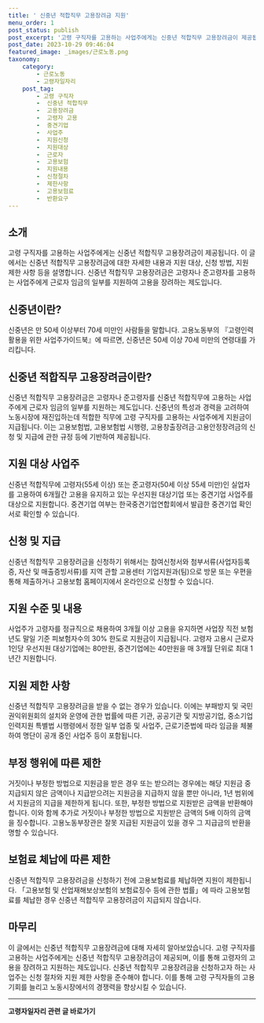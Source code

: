 ```yaml
---
title: ' 신중년 적합직무 고용장려금 지원'
menu_order: 1
post_status: publish
post_excerpt: '고령 구직자를 고용하는 사업주에게는 신중년 적합직무 고용장려금이 제공됩니다. 이 글에서는 신중년 적합직무 고용장려금에 대한 자세한 내용과 지원 대상, 신청 방법, 지원 제한 사항 등을 설명합니다. 신중년 적합직무 고용장려금은 고령자나 준고령자를 고용하는 사업주에게 근로자 임금의 일부를 지원하여 고용을 장려하는 제도입니다.'
post_date: 2023-10-29 09:46:04
featured_image: _images/근로노동.png
taxonomy:
    category:
        - 근로노동
        - 고령자일자리
    post_tag:
        - 고령 구직자
        -  신중년 적합직무
        -  고용장려금
        -  고령자 고용
        -  중견기업
        -  사업주
        -  지원신청
        -  지원대상
        -  근로자
        -  고용보험
        -  지원내용
        -  신청절차
        -  제한사항
        -  고용보험료
        -  반환요구
---
```



## 소개

고령 구직자를 고용하는 사업주에게는 신중년 적합직무 고용장려금이 제공됩니다. 이 글에서는 신중년 적합직무 고용장려금에 대한 자세한 내용과 지원 대상, 신청 방법, 지원 제한 사항 등을 설명합니다. 신중년 적합직무 고용장려금은 고령자나 준고령자를 고용하는 사업주에게 근로자 임금의 일부를 지원하여 고용을 장려하는 제도입니다.

## 신중년이란?

신중년은 만 50세 이상부터 70세 미만인 사람들을 말합니다. 고용노동부의 『고령인력활용을 위한 사업주가이드북』에 따르면, 신중년은 50세 이상 70세 미만의 연령대를 가리킵니다.

## 신중년 적합직무 고용장려금이란?

신중년 적합직무 고용장려금은 고령자나 준고령자를 신중년 적합직무에 고용하는 사업주에게 근로자 임금의 일부를 지원하는 제도입니다. 신중년의 특성과 경력을 고려하여 노동시장에 재진입하는데 적합한 직무에 고령 구직자를 고용하는 사업주에게 지원금이 지급됩니다. 이는 고용보험법, 고용보험법 시행령, 고용창출장려금·고용안정장려금의 신청 및 지급에 관한 규정 등에 기반하여 제공됩니다.

## 지원 대상 사업주

신중년 적합직무에 고령자(55세 이상) 또는 준고령자(50세 이상 55세 미만)인 실업자를 고용하여 6개월간 고용을 유지하고 있는 우선지원 대상기업 또는 중견기업 사업주를 대상으로 지원합니다. 중견기업 여부는 한국중견기업연합회에서 발급한 중견기업 확인서로 확인할 수 있습니다.

## 신청 및 지급

신중년 적합직무 고용장려금을 신청하기 위해서는 참여신청서와 첨부서류(사업자등록증, 자산 및 매출증빙서류)를 지역 관할 고용센터 기업지원과(팀)으로 방문 또는 우편을 통해 제출하거나 고용보험 홈페이지에서 온라인으로 신청할 수 있습니다.

## 지원 수준 및 내용

사업주가 고령자를 정규직으로 채용하여 3개월 이상 고용을 유지하면 사업장 직전 보험년도 말일 기준 피보험자수의 30% 한도로 지원금이 지급됩니다. 고령자 고용시 근로자 1인당 우선지원 대상기업에는 80만원, 중견기업에는 40만원을 매 3개월 단위로 최대 1년간 지원합니다.

## 지원 제한 사항

신중년 적합직무 고용장려금을 받을 수 없는 경우가 있습니다. 이에는 부패방지 및 국민권익위원회의 설치와 운영에 관한 법률에 따른 기관, 공공기관 및 지방공기업, 중소기업인력지원 특별법 시행령에서 정한 일부 업종 및 사업주, 근로기준법에 따라 임금을 체불하여 명단이 공개 중인 사업주 등이 포함됩니다.

## 부정 행위에 따른 제한

거짓이나 부정한 방법으로 지원금을 받은 경우 또는 받으려는 경우에는 해당 지원금 중 지급되지 않은 금액이나 지급받으려는 지원금을 지급하지 않을 뿐만 아니라, 1년 범위에서 지원금의 지급을 제한하게 됩니다. 또한, 부정한 방법으로 지원받은 금액을 반환해야 합니다. 이와 함께 추가로 거짓이나 부정한 방법으로 지원받은 금액의 5배 이하의 금액을 징수합니다. 고용노동부장관은 잘못 지급된 지원금이 있을 경우 그 지급금의 반환을 명할 수 있습니다.

## 보험료 체납에 따른 제한

신중년 적합직무 고용장려금을 신청하기 전에 고용보험료를 체납하면 지원이 제한됩니다. 「고용보험 및 산업재해보상보험의 보험료징수 등에 관한 법률」에 따라 고용보험료를 체납한 경우 신중년 적합직무 고용장려금이 지급되지 않습니다.

## 마무리

이 글에서는 신중년 적합직무 고용장려금에 대해 자세히 알아보았습니다. 고령 구직자를 고용하는 사업주에게는 신중년 적합직무 고용장려금이 제공되며, 이를 통해 고령자의 고용을 장려하고 지원하는 제도입니다. 신중년 적합직무 고용장려금을 신청하고자 하는 사업주는 신청 절차와 지원 제한 사항을 준수해야 합니다. 이를 통해 고령 구직자들의 고용 기회를 늘리고 노동시장에서의 경쟁력을 향상시킬 수 있습니다.
<!-- wp:separator -->
<hr class="wp-block-separator has-alpha-channel-opacity"/>
<!-- /wp:separator -->

<!-- wp:group {"backgroundColor":"base","layout":{"type":"constrained"}} -->
<div class="wp-block-group has-base-background-color has-background"><!-- wp:paragraph {"align":"center","fontSize":"medium"} -->
<p class="has-text-align-center has-large-font-size"><strong>고령자일자리 관련 글 바로가기</strong></p>
<!-- /wp:paragraph -->


<!-- wp:latest-posts
{"categories":[{"id":10558,"count":19,"description":"","link":"https://uknowlaw.com/category/%ea%b3%a0%eb%a0%b9%ec%9e%90%ec%9d%bc%ec%9e%90%eb%a6%ac/","name":"고령자일자리","slug":"고령자일자리","taxonomy":"category","parent":0,"meta":[],"_links":{"self":[{"href":"https://uknowlaw.com/wp-json/wp/v2/categories/10558"}],"collection":[{"href":"https://uknowlaw.com/wp-json/wp/v2/categories"}],"about":[{"href":"https://uknowlaw.com/wp-json/wp/v2/taxonomies/category"}],"wp:post_type":[{"href":"https://uknowlaw.com/wp-json/wp/v2/posts?categories=10558"}],"curies":[{"name":"wp","href":"https://api.w.org/{rel}","templated":true}]}}],"postsToShow":100,"excerptLength":28,"postLayout":"grid","columns":2,"featuredImageAlign":"left","featuredImageSizeSlug":"large","fontSize":"small"} /--></div>
<!-- /wp:group -->